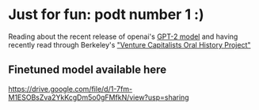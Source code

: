 # Just for fun: podt number 1 :)
	
Reading about the recent release of openai's [GPT-2 model](https://openai.com/blog/gpt-2-1-5b-release/) and having recently read through Berkeley's ["Venture Capitalists Oral History Project"](https://bancroft.berkeley.edu/ROHO/projects/vc/transcripts.html)


## Finetuned model available here
https://drive.google.com/file/d/1-7fm-M1ESOBsZva2YkKcgDm5o0gFMfkN/view?usp=sharing